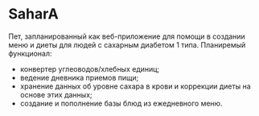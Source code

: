 # SaharA

Пет, запланированный как веб-приложение для помощи в создании меню и диеты для людей с сахарным диабетом 1 типа.
Планиремый функционал:
  - конвертер углеоводов/хлебных единиц;
  - ведение дневника приемов пищи;
  - хранение данных об уровне сахара в крови и коррекции диеты на основе этих данных;
  - создание и пополнение базы блюд из ежедневного меню.
